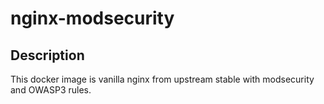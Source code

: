 # nginx-modsecurity
## Description
This docker image is vanilla nginx from upstream stable with modsecurity and OWASP3 rules.
